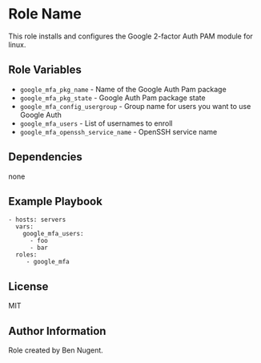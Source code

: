 Role Name
=========

This role installs and configures the Google 2-factor Auth PAM module for linux.

Role Variables
--------------

* `google_mfa_pkg_name` - Name of the Google Auth Pam package
* `google_mfa_pkg_state` - Google Auth Pam package state
* `google_mfa_config_usergroup` - Group name for users you want to use Google Auth
* `google_mfa_users` - List of usernames to enroll
* `google_mfa_openssh_service_name` - OpenSSH service name


Dependencies
------------

none

Example Playbook
----------------

    - hosts: servers
      vars:
        google_mfa_users:
          - foo
          - bar
      roles:
         - google_mfa

License
-------

MIT

Author Information
------------------

Role created by Ben Nugent.

